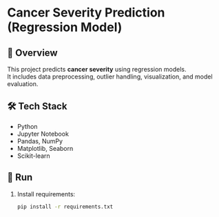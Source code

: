 # Cancer Severity Prediction (Regression Model)

## 📌 Overview
This project predicts **cancer severity** using regression models.  
It includes data preprocessing, outlier handling, visualization, and model evaluation.

## 🛠️ Tech Stack
- Python  
- Jupyter Notebook  
- Pandas, NumPy  
- Matplotlib, Seaborn  
- Scikit-learn  

## 🚀 Run
1. Install requirements:
   ```bash
   pip install -r requirements.txt

